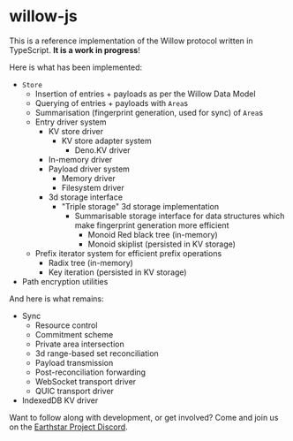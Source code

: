 # willow-js

This is a reference implementation of the Willow protocol written in TypeScript.
**It is a work in progress**!

Here is what has been implemented:

- `Store`
  - Insertion of entries + payloads as per the Willow Data Model
  - Querying of entries + payloads with `Area`s
  - Summarisation (fingerprint generation, used for sync) of `Area`s
  - Entry driver system
    - KV store driver
      - KV store adapter system
        - Deno.KV driver
    - In-memory driver
    - Payload driver system
      - Memory driver
      - Filesystem driver
    - 3d storage interface
      - "Triple storage" 3d storage implementation
        - Summarisable storage interface for data structures which make
          fingerprint generation more efficient
          - Monoid Red black tree (in-memory)
          - Monoid skiplist (persisted in KV storage)
  - Prefix iterator system for efficient prefix operations
    - Radix tree (in-memory)
    - Key iteration (persisted in KV storage)
- Path encryption utilities

And here is what remains:

- Sync
  - Resource control
  - Commitment scheme
  - Private area intersection
  - 3d range-based set reconciliation
  - Payload transmission
  - Post-reconciliation forwarding
  - WebSocket transport driver
  - QUIC transport driver
- IndexedDB KV driver

Want to follow along with development, or get involved? Come and join us on the
[Earthstar Project Discord](https://discord.gg/6NtYzQC2G4).
